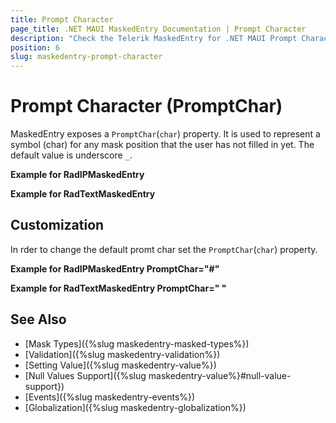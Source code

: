 ```yaml
---
title: Prompt Character
page_title: .NET MAUI MaskedEntry Documentation | Prompt Character
description: "Check the Telerik MaskedEntry for .NET MAUI Prompt Character article"
position: 6
slug: maskedentry-prompt-character
---
```


# Prompt Character (PromptChar)

MaskedEntry exposes a `PromptChar`(`char`) property. It is used to represent a symbol (char) for any mask position that the user has not filled in yet. The default value is underscore `_`. 

**Example for RadIPMaskedEntry**

<snippet id='ipmaskedentry-xaml' />

**Example for RadTextMaskedEntry**

<snippet id=' textmaskedentry-mask-xaml' />

## Customization

In rder to change the default promt char set the `PromptChar`(`char`) property.

**Example for RadIPMaskedEntry PromptChar="#"**

<snippet id='ipmaskedentry-promptchar-xaml' />

**Example for RadTextMaskedEntry PromptChar=" "**

<snippet id='textmaskedentry-numbers-xaml' />

## See Also

- [Mask Types]({%slug maskedentry-masked-types%})
- [Validation]({%slug maskedentry-validation%})
- [Setting Value]({%slug maskedentry-value%})
- [Null Values Support]({%slug maskedentry-value%}#null-value-support})
- [Events]({%slug maskedentry-events%})
- [Globalization]({%slug maskedentry-globalization%})
